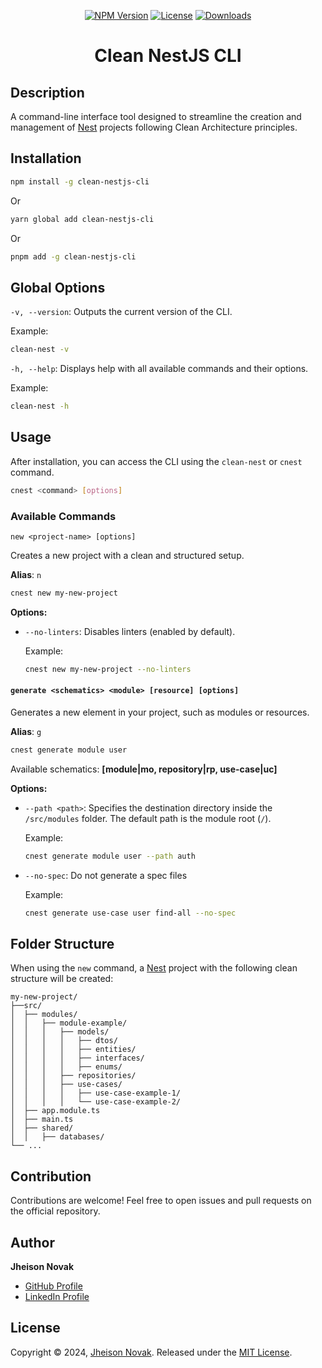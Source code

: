 <p align="center">
    <a href="https://www.npmjs.com/package/clean-nestjs-cli"><img src="https://img.shields.io/npm/v/clean-nestjs-cli.svg" alt ="NPM Version"></a> <a href="https://www.npmjs.com/package/clean-nestjs-cli"><img src="https://img.shields.io/npm/l/clean-nestjs-cli.svg" alt ="License"></a> <a href="https://www.npmjs.com/package/clean-nestjs-cli"><img src="https://img.shields.io/npm/d18m/clean-nestjs-cli.svg" alt ="Downloads"></a>
</p>
<h1 align="center">Clean NestJS CLI</h1>

## Description

A command-line interface tool designed to streamline the creation and management of [Nest](https://github.com/nestjs/nest) projects following Clean Architecture principles.

## Installation

```bash
npm install -g clean-nestjs-cli
```

Or

```bash
yarn global add clean-nestjs-cli
```

Or

```bash
pnpm add -g clean-nestjs-cli
```

## Global Options

`-v, --version`: Outputs the current version of the CLI.

Example:

```bash
clean-nest -v
```

`-h, --help`: Displays help with all available commands and their options.

Example:

```bash
clean-nest -h
```

## Usage

After installation, you can access the CLI using the `clean-nest` or `cnest` command.

```bash
cnest <command> [options]
```

### Available Commands

`new <project-name> [options]`

Creates a new project with a clean and structured setup.

**Alias**: `n`

```bash
cnest new my-new-project
```

**Options:**

-   `--no-linters`: Disables linters (enabled by default).

    Example:

    ```bash
    cnest new my-new-project --no-linters
    ```

#### `generate <schematics> <module> [resource] [options]`

Generates a new element in your project, such as modules or resources.

**Alias**: `g`

```bash
cnest generate module user
```

Available schematics: **[module|mo, repository|rp, use-case|uc]**

**Options:**

-   `--path <path>`: Specifies the destination directory inside the `/src/modules` folder. The default path is the module root (`/`).

    Example:

    ```bash
    cnest generate module user --path auth
    ```

-   `--no-spec`: Do not generate a spec files

    Example:

    ```bash
    cnest generate use-case user find-all --no-spec
    ```

## Folder Structure

When using the `new` command, a [Nest](https://github.com/nestjs/nest) project with the following clean structure will be created:

```
my-new-project/
├──src/
│  ├── modules/
│  │   ├── module-example/
│  │   │   ├── models/
│  │   │   │   ├── dtos/
│  │   │   │   ├── entities/
│  │   │   │   ├── interfaces/
│  │   │   │   ├── enums/
│  │   │   ├── repositories/
│  │   │   ├── use-cases/
│  │   │   │   ├── use-case-example-1/
│  │   │   │   └── use-case-example-2/
│  ├── app.module.ts
│  ├── main.ts
│  ├── shared/
│  │   ├── databases/
└── ...
```

## Contribution

Contributions are welcome! Feel free to open issues and pull requests on the official repository.

## Author

**Jheison Novak**

-   [GitHub Profile](https://github.com/jheisonnovak)
-   [LinkedIn Profile](https://www.linkedin.com/in/jheison-novak)

## License

Copyright © 2024, [Jheison Novak](https://github.com/jheisonnovak).
Released under the [MIT License](LICENSE).
